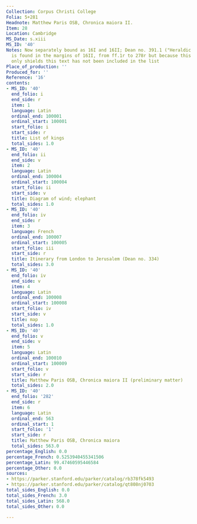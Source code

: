 ```yaml
---
Collection: Corpus Christi College
Folia: 5+281
Headnote: Matthew Paris OSB, Chronica maiora II.
Item: 28
Location: Cambridge
MS_Date: s.xiii
MS_ID: '40'
Notes: Now separately bound as 16I and 16II; Dean no. 391.1 ("Heraldic Rolls of Arms")
  is found in the margins of 16II, from ff.1r to 278r but because this version has
  only shields this text has not been included in the list
Place_of_production: ''
Produced_for: ''
Reference: '16'
contents:
- MS_ID: '40'
  end_folio: i
  end_side: r
  item: 1
  language: Latin
  ordinal_end: 100001
  ordinal_start: 100001
  start_folio: i
  start_side: r
  title: List of kings
  total_sides: 1.0
- MS_ID: '40'
  end_folio: ii
  end_side: v
  item: 2
  language: Latin
  ordinal_end: 100004
  ordinal_start: 100004
  start_folio: ii
  start_side: v
  title: Diagram of wind; elephant
  total_sides: 1.0
- MS_ID: '40'
  end_folio: iv
  end_side: r
  item: 3
  language: French
  ordinal_end: 100007
  ordinal_start: 100005
  start_folio: iii
  start_side: r
  title: Itinerary from London to Jerusalem (Dean no. 334)
  total_sides: 3.0
- MS_ID: '40'
  end_folio: iv
  end_side: v
  item: 4
  language: Latin
  ordinal_end: 100008
  ordinal_start: 100008
  start_folio: iv
  start_side: v
  title: map
  total_sides: 1.0
- MS_ID: '40'
  end_folio: v
  end_side: v
  item: 5
  language: Latin
  ordinal_end: 100010
  ordinal_start: 100009
  start_folio: v
  start_side: r
  title: Matthew Paris OSB, Chronica maiora II (preliminary matter)
  total_sides: 2.0
- MS_ID: '40'
  end_folio: '282'
  end_side: r
  item: 6
  language: Latin
  ordinal_end: 563
  ordinal_start: 1
  start_folio: '1'
  start_side: r
  title: Matthew Paris OSB, Chronica maiora
  total_sides: 563.0
percentage_English: 0.0
percentage_French: 0.5253940455341506
percentage_Latin: 99.47460595446584
percentage_Other: 0.0
sources:
- https://parker.stanford.edu/parker/catalog/rb378fk5493
- https://parker.stanford.edu/parker/catalog/qt808nj0703
total_sides_English: 0.0
total_sides_French: 3.0
total_sides_Latin: 568.0
total_sides_Other: 0.0

---
```

